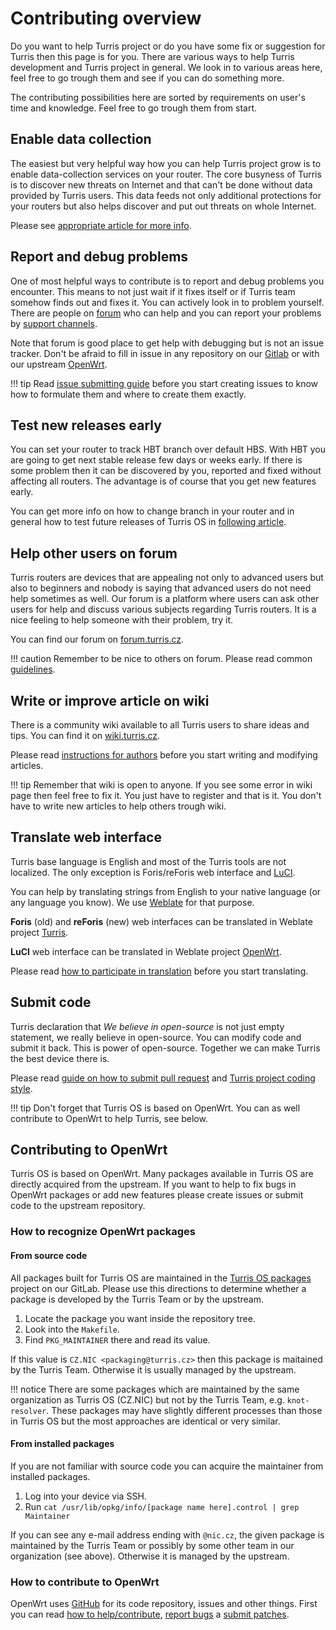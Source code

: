 # Contributing overview
Do you want to help Turris project or do you have some fix or suggestion for
Turris then this page is for you. There are various ways to help Turris
development and Turris project in general. We look in to various areas here, feel
free to go trough them and see if you can do something more.

The contributing possibilities here are sorted by requirements on user's time and
knowledge. Feel free to go trough them from start.

## Enable data collection
The easiest but very helpful way how you can help Turris project grow is to enable
data-collection services on your router. The core busyness of Turris is to
discover new threats on Internet and that can't be done without data provided by
Turris users. This data feeds not only additional protections for your routers but
also helps discover and put out threats on whole Internet.

Please see [appropriate article for more info](../../basics/collect.md).

## Report and debug problems
One of most helpful ways to contribute is to report and debug problems you
encounter. This means to not just wait if it fixes itself or if Turris team
somehow finds out and fixes it. You can actively look in to problem yourself.
There are people on [forum](https://forum.turris.cz) who can help and you can
report your problems by [support channels](../../basics/support.md).

Note that forum is good place to get help with debugging but is not an issue
tracker. Don't be afraid to fill in issue in any repository on our
[Gitlab](https://gitlab.nic.cz/turris) or with our upstream
[OpenWrt](https://openwrt.org/bugs).

!!! tip
    Read [issue submitting guide](issues.md) before you start creating issues to
    know how to formulate them and where to create them exactly.

## Test new releases early
You can set your router to track HBT branch over default HBS. With HBT you are
going to get next stable release few days or weeks early. If there is some problem
then it can be discovered by you, reported and fixed without affecting all
routers. The advantage is of course that you get new features early.

You can get more info on how to change branch in your router and in general how
to test future releases of Turris OS in [following article](../testing.md).

## Help other users on forum
Turris routers are devices that are appealing not only to advanced users but also
to beginners and nobody is saying that advanced users do not need help sometimes
as well. Our forum is a platform where users can ask other users for help and
discuss various subjects regarding Turris routers. It is a nice feeling to help
someone with their problem, try it.

You can find our forum on [forum.turris.cz](https://forum.turris.cz).

!!! caution
    Remember to be nice to others on forum. Please read common
    [guidelines](https://forum.turris.cz/faq).

## Write or improve article on wiki
There is a community wiki available to all Turris users to share ideas and tips.
You can find it on [wiki.turris.cz](https://wiki.turris.cz/doc/en/start).

Please read [instructions for
authors](https://wiki.turris.cz/doc/en/public/instructions) before you start
writing and modifying articles.

!!! tip
    Remember that wiki is open to anyone. If you see some error in wiki page then
    feel free to fix it. You just have to register and that is it. You don't have
    to write new articles to help others trough wiki.

## Translate web interface
Turris base language is English and most of the Turris tools are not localized.
The only exception is Foris/reForis web interface and [LuCI](../../basics/luci/luci.md).

You can help by translating strings from English to your native language (or any
language you know). We use [Weblate](https://weblate.org/) for that purpose.

__Foris__ (old) and __reForis__ (new) web interfaces can be translated in Weblate project
[Turris](https://hosted.weblate.org/projects/turris/).

__LuCI__ web interface can be translated in Weblate project
[OpenWrt](https://hosted.weblate.org/projects/openwrt/).

Please read [how to participate in translation](translation.md) before you start translating.

## Submit code
Turris declaration that _We believe in open-source_ is not just empty statement,
we really believe in open-source. You can modify code and submit it back. This is
power of open-source. Together we can make Turris the best device there is.

Please read [guide on how to submit pull request](pull_request.md) and
[Turris project coding style](style.md).

!!! tip
    Don't forget that Turris OS is based on OpenWrt. You can as well contribute to
    OpenWrt to help Turris, see below.

## Contributing to OpenWrt

Turris OS is based on OpenWrt. Many packages available in Turris OS are
directly acquired from the upstream. If you want to help to fix bugs in
OpenWrt packages or add new features please create issues or submit
code to the upstream repository.

### How to recognize OpenWrt packages

#### From source code

All packages built for Turris OS are maintained in the [Turris OS packages](https://gitlab.nic.cz/turris/turris-os-packages)
project on our GitLab. Please use this directions to determine whether
a package is developed by the Turris Team or by the upstream.

1. Locate the package you want inside the repository tree.
2. Look into the `Makefile`.
3. Find `PKG_MAINTAINER` there and read its value.

If this value is `CZ.NIC <packaging@turris.cz>` then this package is
maitained by the Turris Team. Otherwise it is usually managed by
the upstream.

!!! notice
    There are some packages which are maintained by the same organization
    as Turris OS (CZ.NIC) but not by the Turris Team, e.g. `knot-resolver`.
    These packages may have slightly different processes than those in
    Turris OS but the most approaches are identical or very similar.

#### From installed packages

If you are not familiar with source code you can acquire the maintainer
from installed packages.

1. Log into your device via SSH.
2. Run `cat /usr/lib/opkg/info/[package name here].control | grep Maintainer`

If you can see any e-mail address ending with `@nic.cz`, the given package
is maintained by the Turris Team or possibly by some other team in our
organization (see above). Otherwise it is managed by the upstream.

### How to contribute to OpenWrt

OpenWrt uses [GitHub](https://github.com/openwrt/) for its code repository,
issues and other things. First you can read [how to help/contribute](https://openwrt.org/faq/how_can_i_help_or_contribute),
[report bugs](https://openwrt.org/bugs) a [submit patches](https://openwrt.org/submitting-patches).
